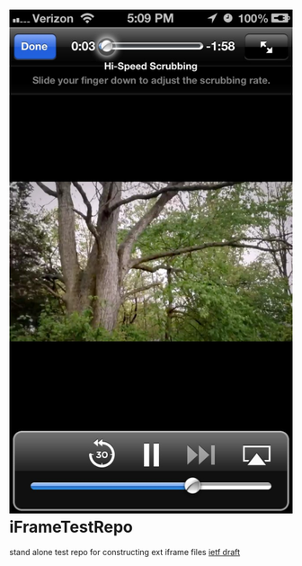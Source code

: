 ![iFrameTestRepo](https://github.com/victusfate/iframetestrepo/raw/master/public/iframetestrepo.jpg)
iFrameTestRepo
===

stand alone test repo for constructing ext iframe files [ietf draft](http://tools.ietf.org/html/draft-pantos-http-live-streaming-07#section-3.3.13)
